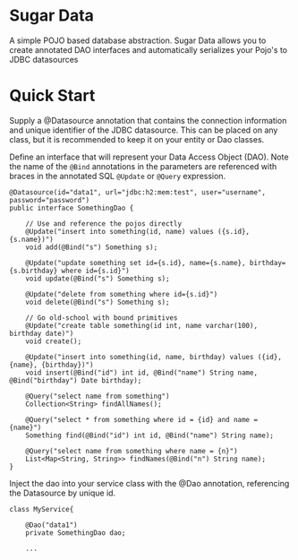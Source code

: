 # Sugar Data
A simple POJO based database abstraction.  Sugar Data allows you to create annotated DAO interfaces and automatically serializes your Pojo's to JDBC datasources

# Quick Start

Supply a @Datasource annotation that contains the connection information and unique identifier of the JDBC datasource.  This can be placed on any class, but it is recommended to keep it on your entity or Dao classes.

Define an interface that will represent your Data Access Object (DAO).  Note the name of the ```@Bind``` annotations in the parameters are referenced with braces in the annotated SQL ```@Update``` or ```@Query``` expression.


```
@Datasource(id="data1", url="jdbc:h2:mem:test", user="username", password="password")
public interface SomethingDao {

    // Use and reference the pojos directly
    @Update("insert into something(id, name) values ({s.id}, {s.name})")
    void add(@Bind("s") Something s);

    @Update("update something set id={s.id}, name={s.name}, birthday={s.birthday} where id={s.id}")
    void update(@Bind("s") Something s);

    @Update("delete from something where id={s.id}")
    void delete(@Bind("s") Something s);

    // Go old-school with bound primitives
    @Update("create table something(id int, name varchar(100), birthday date)")
    void create();
    
    @Update("insert into something(id, name, birthday) values ({id}, {name}, {birthday})")
    void insert(@Bind("id") int id, @Bind("name") String name, @Bind("birthday") Date birthday);
    
    @Query("select name from something")
    Collection<String> findAllNames();

    @Query("select * from something where id = {id} and name = {name}")
    Something find(@Bind("id") int id, @Bind("name") String name);
    
    @Query("select name from something where name = {n}")
    List<Map<String, String>> findNames(@Bind("n") String name);
}
```
Inject the dao into your service class with the @Dao annotation, referencing the Datasource by unique id.
```
class MyService{

    @Dao("data1")
    private SomethingDao dao;
    
    ...
```    
